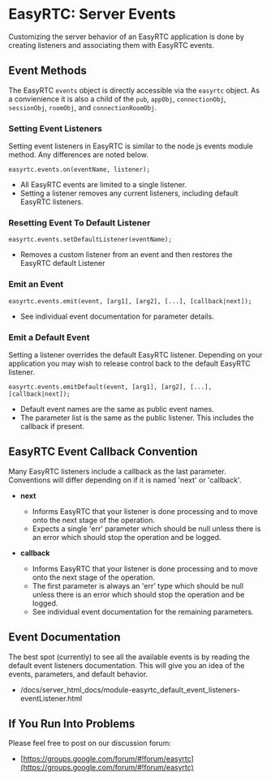 EasyRTC: Server Events
======================

Customizing the server behavior of an EasyRTC application is done by creating listeners and associating them with EasyRTC events.


Event Methods
-------------

The EasyRTC `events` object is directly accessible via the `easyrtc` object. As a convienience it is also a child of the `pub`, `appObj`, `connectionObj`, `sessionObj`, `roomObj`, and `connectionRoomObj`.


### Setting Event Listeners

Setting event listeners in EasyRTC is similar to the node.js events module method. Any differences are noted below.

    easyrtc.events.on(eventName, listener);

 - All EasyRTC events are limited to a single listener.
 - Setting a listener removes any current listeners, including default EasyRTC listeners.


### Resetting Event To Default Listener

    easyrtc.events.setDefaultListener(eventName);

 - Removes a custom listener from an event and then restores the EasyRTC default Listener

### Emit an Event

    easyrtc.events.emit(event, [arg1], [arg2], [...], [callback|next]);

 - See individual event documentation for parameter details.

### Emit a Default Event

Setting a listener overrides the default EasyRTC listener. Depending on your application you may wish to release control back to the default EasyRTC listener.

    easyrtc.events.emitDefault(event, [arg1], [arg2], [...], [callback|next]);

 - Default event names are the same as public event names.
 - The parameter list is the same as the public listener. This includes the callback if present.


EasyRTC Event Callback Convention
---------------------------------

Many EasyRTC listeners include a callback as the last parameter. Conventions will differ depending on if it is named 'next' or 'callback'.

 - **next**
   - Informs EasyRTC that your listener is done processing and to move onto the next stage of the operation. 
   - Expects a single 'err' parameter which should be null unless there is an error which should stop the operation and be logged.

 - **callback**
   - Informs EasyRTC that your listener is done processing and to move onto the next stage of the operation.
   - The first parameter is always an 'err' type which should be null unless there is an error which should stop the operation and be logged.
   - See individual event documentation for the remaining parameters.


Event Documentation
-------------------

The best spot (currently) to see all the available events is by reading the default event listeners documentation. This will give you an idea of the events, parameters, and default behavior.

 - /docs/server_html_docs/module-easyrtc_default_event_listeners-eventListener.html


If You Run Into Problems
------------------------
Please feel free to post on our discussion forum:

 - [https://groups.google.com/forum/#!forum/easyrtc](https://groups.google.com/forum/#!forum/easyrtc)
